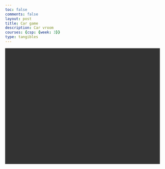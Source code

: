 ```yaml
---
toc: false
comments: false
layout: post
title: Car game
description: Car vroom 
courses: {csp: {week: 3}}
type: tangibles
---
```

<!DOCTYPE html>
<html>
<head>
    <title>Race Car Game</title>
    <style>
        canvas {
            background-color: #333;
            display: block;
            margin: 0 auto;
        }
    </style>
</head>
<body>
    <canvas id="gameCanvas" width="800" height="600"></canvas>

 <script>
        const canvas = document.getElementById("gameCanvas");
        const ctx = canvas.getContext("2d");

        const carWidth = 50;
        const carHeight = 80;
        const carSpeed = 5;

        const car = {
            x: canvas.width / 2 - carWidth / 2,
            y: canvas.height - carHeight - 10,
            speedX: 0,
        };

        function drawCar() {
            ctx.fillStyle = "red";
            ctx.fillRect(car.x, car.y, carWidth, carHeight);
        }

        function updateGameArea() {
            clearCanvas();
            moveCar();
            drawCar();
            requestAnimationFrame(updateGameArea);
        }

        function clearCanvas() {
            ctx.clearRect(0, 0, canvas.width, canvas.height);
        }

        function moveCar() {
            car.x += car.speedX;

            // Ensure the car stays within the canvas boundaries
            if (car.x < 0) {
                car.x = 0;
            } else if (car.x > canvas.width - carWidth) {
                car.x = canvas.width - carWidth;
            }
        }

        document.addEventListener("keydown", (event) => {
            if (event.key === "ArrowLeft") {
                car.speedX = -carSpeed;
            } else if (event.key === "ArrowRight") {
                car.speedX = carSpeed;
            }
        });

        document.addEventListener("keyup", (event) => {
            if (event.key === "ArrowLeft" || event.key === "ArrowRight") {
                car.speedX = 0;
            }
        });

        updateGameArea(); // Start the game loop
    </script>
</body>
</html>
